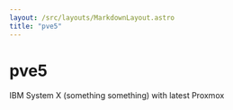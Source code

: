 ```yaml
---
layout: /src/layouts/MarkdownLayout.astro
title: "pve5"
---
```

# pve5
IBM System X (something something) with latest Proxmox